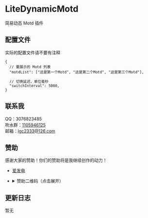 <!-- markdownlint-disable MD033 -->

# LiteDynamicMotd

简易动态 Motd 插件

## 配置文件

实际的配置文件请不要有注释

```jsonc
{
  // 要展示的 Motd 列表
  "motdList": ["这是第一个Motd", "这是第二个Motd", "这是第三个Motd"],

  // 切换延迟，单位毫秒
  "switchInterval": 5000,
}
```

## 联系我

QQ：3076823485  
吹水群：[1105946125](https://jq.qq.com/?_wv=1027&k=Z3n1MpEp)  
邮箱：<lgc2333@126.com>

## 赞助

感谢大家的赞助！你们的赞助将是我继续创作的动力！

- [爱发电](https://afdian.net/@lgc2333)
- <details>
    <summary>赞助二维码（点击展开）</summary>

  ![讨饭](https://raw.githubusercontent.com/lgc2333/ShigureBotMenu/master/src/imgs/sponsor.png)

  </details>

## 更新日志

暂无
